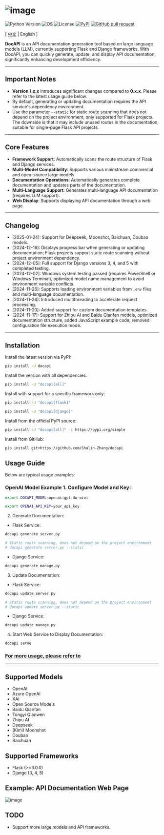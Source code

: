 # ![image](assets/logo.png)

![Python Version](https://img.shields.io/badge/python-3.8+-aff.svg)
![OS](https://img.shields.io/badge/os-windows%20|%20linux%20|%20macos-blue)
![License](https://img.shields.io/badge/license-Apache%202-dfd.svg)
[![PyPI](https://img.shields.io/pypi/v/docapi)](https://pypi.org/project/docapi/)
[![GitHub pull request](https://img.shields.io/badge/PRs-welcome-blue)](https://github.com/Shulin-Zhang/docapi/pulls)

\[ [中文](README_zh.md) | English \]

**DocAPI** is an API documentation generation tool based on large language models (LLM), currently supporting Flask and Django frameworks. With DocAPI, you can quickly generate, update, and display API documentation, significantly enhancing development efficiency.

---

## Important Notes

- **Version 1.x.x** introduces significant changes compared to **0.x.x**. Please refer to the latest usage guide below.
- By default, generating or updating documentation requires the API service's dependency environment.
- Use the parameter `--static` for static route scanning that does not depend on the project environment, only supported for Flask projects. The downside is that it may include unused routes in the documentation, suitable for single-page Flask API projects.

---

## Core Features

- **Framework Support**: Automatically scans the route structure of Flask and Django services.
- **Multi-Model Compatibility**: Supports various mainstream commercial and open-source large models.
- **Documentation Operations**: Automatically generates complete documentation and updates parts of the documentation.
- **Multi-Language Support**: Generates multi-language API documentation (requires LLM support).
- **Web Display**: Supports displaying API documentation through a web page.

---

## Changelog

- [2025-01-24]: Support for Deepseek, Moonshot, Baichuan, Doubao models.
- [2024-12-16]: Displays progress bar when generating or updating documentation; Flask projects support static route scanning without project environment dependency.
- [2024-12-05]: Full support for Django versions 3, 4, and 5 with completed testing.
- [2024-12-02]: Windows system testing passed (requires PowerShell or Windows Terminal), optimized model name management to avoid environment variable conflicts.
- [2024-11-26]: Supports loading environment variables from `.env` files and multi-language documentation.
- [2024-11-24]: Introduced multithreading to accelerate request processing.
- [2024-11-20]: Added support for custom documentation templates.
- [2024-11-17]: Support for Zhipu AI and Baidu Qianfan models, optimized documentation structure, added JavaScript example code; removed configuration file execution mode.

---

## Installation

Install the latest version via PyPI:

```bash
pip install -U docapi
```

Install the version with all dependencies:

```bash
pip install -U "docapi[all]"
```

Install with support for a specific framework only:

```bash
pip install -U "docapi[flask]"
```

```bash
pip install -U "docapi[django]"
```

Install from the official PyPI source:

```bash
pip install -U "docapi[all]" -i https://pypi.org/simple
```

Install from GitHub:

```bash
pip install git+https://github.com/Shulin-Zhang/docapi
 ```

## Usage Guide
Below are typical usage examples:

### OpenAI Model Example 1. Configure Model and Key:
```bash
export DOCAPI_MODEL=openai:gpt-4o-mini

export OPENAI_API_KEY=your_api_key
 ```
 2. Generate Documentation:
- Flask Service:
```bash
docapi generate server.py

# Static route scanning, does not depend on the project environment
# docapi generate server.py --static
```

- Django Service:
```bash
docapi generate manage.py
 ```
 3. Update Documentation:
- Flask Service:
```bash
docapi update server.py

# Static route scanning, does not depend on the project environment
# docapi update server.py --static
 ```

- Django Service:
```bash
docapi update manage.py
 ```
 4. Start Web Service to Display Documentation:
```bash
docapi serve
 ```

### [For more usage, please refer to](USAGE.md)

---

## Supported Models
- OpenAI
- Azure OpenAI
- XAI
- Open Source Models
- Baidu Qianfan
- Tongyi Qianwen
- Zhipu AI
- Deepseek
- (Kimi) Moonshot
- Doubao
- Baichuan

## Supported Frameworks
- Flask (>=3.0.0)
- Django (3, 4, 5)

## Example: API Documentation Web Page
![image](assets/example1.png)

## TODO
- Support more large models and API frameworks.
